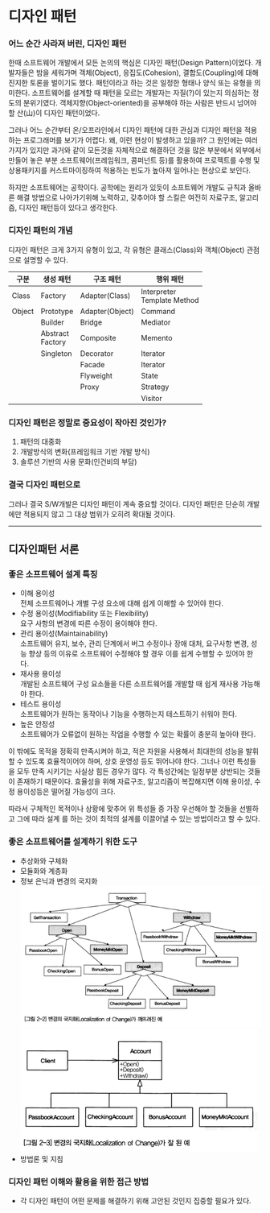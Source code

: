 # 디자인 패턴 

### 어느 순간 사라져 버린, 디자인 패턴 
한때 소프트웨어 개발에서 모든 논의의 핵심은 디자인 패턴(Design Pattern)이었다.
개발자들은 밤을 세워가며 객체(Object), 응집도(Cohesion), 결합도(Coupling)에 
대해 진지한 토론을 벌이기도 했다. 패턴이라고 하는 것은 일정한 형태나 양식 또는 유형을 
의미한다. 소프트웨어를 설계할 때 패턴을 모르는 개발자는 자질(?)이 있는지 의심하는 
정도의 분위기였다. 객체지향(Object-oriented)을 공부해야 하는 사람은 반드시 넘어야 
할 산(山)이 디자인 패턴이었다.  

그러나 어느 순간부터 온/오프라인에서 디자인 패턴에 대한 관심과 디자인 패턴을 적용하는 
프로그래머를 보기가 어렵다. 왜, 이런 현상이 발생하고 있을까? 그 원인에는 여러가지가 
있지만 과거와 같이 모든것을 자체적으로 해결하던 것을 많은 부분에서 외부에서 만들어 놓은 
부분 소프트웨어(프레임워크, 콤퍼넌트 등)를 활용하여 프로젝트를 수행 및 상용패키지를 
커스트마이징하여 적용하는 빈도가 높아져 일어나는 현상으로 보인다.  

하지만 소프트웨어는 공학이다. 공학에는 원리가 있듯이 소프트웨어 개발도 규칙과 올바른 
해결 방법으로 나아가기위해 노력하고, 갖추어야 할 스킬은 여전히 자료구조, 알고리즘, 
디자인 패턴등이 있다고 생각한다.  

### 디자인 패턴의 개념  
디자인 패턴은 크게 3가지 유형이 있고, 각 유형은 클래스(Class)와 객체(Object) 관점으로
설명할 수 있다.  

| 구분   | 생성 패턴               | 구조 패턴       | 행위 패턴                        |
| ------ | ----------------------- | --------------- | -------------------------------- |
| Class  | Factory                 | Adapter(Class)  | Interpreter<br />Template Method |
| Object | Prototype               | Adapter(Object) | Command                          |
|        | Builder                 | Bridge          | Mediator                         |
|        | Abstract <br /> Factory | Composite       | Memento                          |
|        | Singleton               | Decorator       | Iterator                         |
|        |                         | Facade          | Iterator                         |
|        |                         | Flyweight       | State                            |
|        |                         | Proxy           | Strategy                         |
|        |                         |                 | Visitor                          |

### 디자인 패턴은 정말로 중요성이 작아진 것인가?  
1. 패턴의 대중화  
2. 개발방식의 변화(프레임워크 기반 개발 방식)  
3. 솔루션 기반의 사용 문화(인건비의 부담)  

### 결국 디자인 패턴으로  
그러나 결국 S/W개발은 디자인 패턴이 계속 중요할 것이다. 디자인 패턴은 단순히 개발에만 적용되지 
않고 그 대상 범위가 오히려 확대될 것이다. 

---
## 디자인패턴 서론  

### 좋은 소프트웨어 설계 특징
* 이해 용이성  
    전체 소프트웨어나 개별 구성 요소에 대해 쉽게 이해할 수 있어야 한다.
* 수정 용이성(Modifiability 또는 Flexibility)  
    요구 사항의 변경에 따른 수정이 용이해야 한다.
* 관리 용이성(Maintainability)  
    소프트웨어 유지, 보수, 관리 단계에서 버그 수정이나 장애 대처, 요구사항 변경, 
    성능 향상 등의 이유로 소프트웨어 수정해야 할 경우 이를 쉽게 수행할 수 있어야 한다.
* 재사용 용이성  
    개발된 소프트웨어 구성 요소들을 다른 소프트웨어를 개발할 때 쉽게 재사용 가능해야 한다.
* 테스트 용이성  
    소프트웨어가 원하는 동작이나 기능을 수행하는지 테스트하기 쉬워야 한다.
* 높은 안정성  
    소프트웨어가 오류없이 원하는 작업을 수행할 수 있는 확률이 충분히 높아야 한다.

 이 밖에도 목적을 정확히 만족시켜야 하고, 적은 자원을 사용해서 최대한의 성능을 발휘할 수 있도록 
효율적이어야 하며, 상호 운영성 등도 뛰어나야 한다. 그너나 이런 특성들을 모두 만족 시키기는 사실상 
힘든 경우가 많다. 각 특성간에는 일정부분 상반되는 것들이 존재하기 때문이다. 효율성을 위해 자료구조, 
알고리즘이 복잡해지면 이해 용이성, 수정 용이성등은 떨어질 가능성이 크다. 

따라서 구체적인 목적이나 상황에 맞추어 위 특성들 중 가장 우선해야 할 것들을 선별하고 그에 따라 설계
를 하는 것이 최적의 설계를 이끌어낼 수 있는 방법이라고 할 수 있다.  

### 좋은 소프트웨어를 설계하기 위한 도구
- 추상화와 구체화  
- 모듈화와 계층화  
- 정보 은닉과 변경의 국지화  
![변경의 국지화 X](screen_shot/localization_fail.png)  
![변경의 국지화 O](screen_shot/localization_success.png)  
- 방법론 및 지침  

### 디자인 패턴 이해와 활용을 위한 접근 방법  
- 각 디자인 패턴이 어떤 문제를 해결하기 위해 고안된 것인지 집중할 필요가 있다.  

